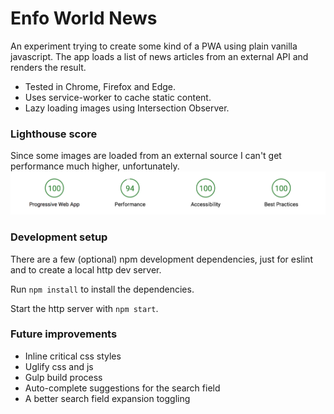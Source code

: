 # Enfo World News
An experiment trying to create some kind of a PWA using plain vanilla javascript. The app loads a list of news articles
from an external API and renders the result.

* Tested in Chrome, Firefox and Edge.
* Uses service-worker to cache static content.
* Lazy loading images using Intersection Observer.

### Lighthouse score
Since some images are loaded from an external source I can't get performance much higher, unfortunately.  
![Light house score 100, 94, 100, 100](lighthouse_score.png "Light house score 100, 94, 100, 100")

### Development setup
There are a few (optional) npm development dependencies, just for eslint and to create a local http dev server. 

Run `npm install` to install the dependencies.

Start the http server with `npm start`.

### Future improvements
* Inline critical css styles
* Uglify css and js
* Gulp build process
* Auto-complete suggestions for the search field
* A better search field expansion toggling